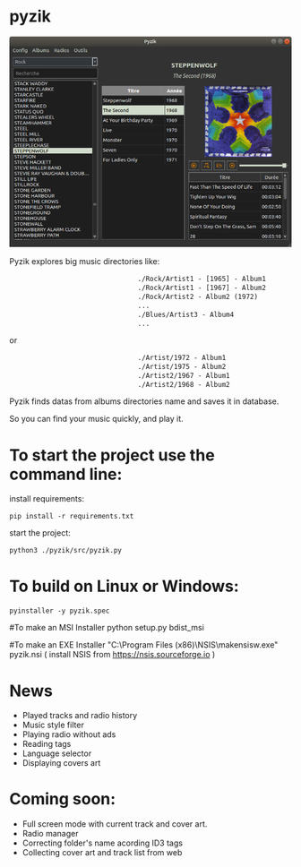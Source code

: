 # pyzik

<img src="https://raw.githubusercontent.com/myrrkel/pyzik/master/screenshot.png" alt="pyzik" />

Pyzik explores big music directories like:

                                    ./Rock/Artist1 - [1965] - Album1
                                    ./Rock/Artist1 - [1967] - Album2
                                    ./Rock/Artist2 - Album2 (1972)
                                    ...
                                    ./Blues/Artist3 - Album4
                                    ...

or

                                    ./Artist/1972 - Album1
                                    ./Artist/1975 - Album2
                                    ./Artist2/1967 - Album1
                                    ./Artist2/1968 - Album2




Pyzik finds datas from albums directories name and saves it in database. 

So you can find your music quickly, and play it.


# To start the project use the command line: 

install requirements:

    pip install -r requirements.txt

start the project:

    python3 ./pyzik/src/pyzik.py


# To build on Linux or Windows: 

    pyinstaller -y pyzik.spec

#To make an MSI Installer
    python setup.py bdist_msi

#To make an EXE Installer
    "C:\Program Files (x86)\NSIS\makensisw.exe" pyzik.nsi
    ( install NSIS from https://nsis.sourceforge.io )

# News
+ Played tracks and radio history
+ Music style filter
+ Playing radio without ads
+ Reading tags
+ Language selector
+ Displaying covers art


# Coming soon:
+ Full screen mode with current track and cover art.
+ Radio manager
+ Correcting folder's name acording ID3 tags
+ Collecting cover art and track list from web




